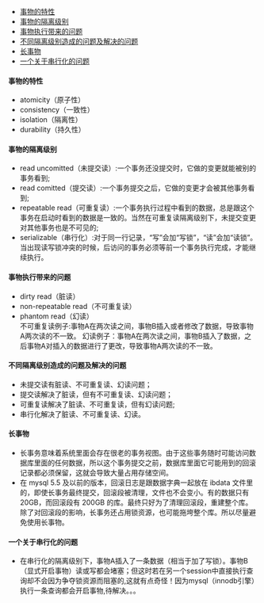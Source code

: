 - [事物的特性](#%e4%ba%8b%e7%89%a9%e7%9a%84%e7%89%b9%e6%80%a7)
- [事物的隔离级别](#%e4%ba%8b%e7%89%a9%e7%9a%84%e9%9a%94%e7%a6%bb%e7%ba%a7%e5%88%ab)
- [事物执行带来的问题](#%e4%ba%8b%e7%89%a9%e6%89%a7%e8%a1%8c%e5%b8%a6%e6%9d%a5%e7%9a%84%e9%97%ae%e9%a2%98)
- [不同隔离级别造成的问题及解决的问题](#%e4%b8%8d%e5%90%8c%e9%9a%94%e7%a6%bb%e7%ba%a7%e5%88%ab%e9%80%a0%e6%88%90%e7%9a%84%e9%97%ae%e9%a2%98%e5%8f%8a%e8%a7%a3%e5%86%b3%e7%9a%84%e9%97%ae%e9%a2%98)
- [长事物](#%e9%95%bf%e4%ba%8b%e7%89%a9)
- [一个关于串行化的问题](#%e4%b8%80%e4%b8%aa%e5%85%b3%e4%ba%8e%e4%b8%b2%e8%a1%8c%e5%8c%96%e7%9a%84%e9%97%ae%e9%a2%98)
#### 事物的特性
  * atomicity（原子性）
  * consistency（一致性）
  * isolation（隔离性）
  * durability（持久性）
#### 事物的隔离级别
  * read uncomitted（未提交读）:一个事务还没提交时，它做的变更就能被别的事务看到;
  * read comitted（提交读）:一个事务提交之后，它做的变更才会被其他事务看到;
  * repeatable read（可重复读）:一个事务执行过程中看到的数据，总是跟这个事务在启动时看到的数据是一致的。当然在可重复读隔离级别下，未提交变更对其他事务也是不可见的;
  * serializable（串行化）:对于同一行记录，“写”会加“写锁”，“读”会加“读锁”。当出现读写锁冲突的时候，后访问的事务必须等前一个事务执行完成，才能继续执行。
#### 事物执行带来的问题
  * dirty read（脏读）
  * non-repeatable read（不可重复读）
  * phantom read（幻读）<br>
    不可重复读例子:事物A在两次读之间，事物B插入或者修改了数据，导致事物A两次读的不一致。
    幻读例子：事物A在两次读之间，事物B插入了数据，之后事物A对插入的数据进行了更改，导致事物A两次读的不一致。
#### 不同隔离级别造成的问题及解决的问题
  * 未提交读有脏读、不可重复读、幻读问题；
  * 提交读解决了脏读，但有不可重复读、幻读问题；
  * 可重复读解决了脏读、不可重复读，但有幻读问题;
  * 串行化解决了脏读、不可重复读、幻读。
#### 长事物
  * 长事务意味着系统里面会存在很老的事务视图。由于这些事务随时可能访问数据库里面的任何数据，所以这个事务提交之前，数据库里面它可能用到的回滚记录都必须保留，这就会导致大量占用存储空间。
  * 在 mysql 5.5 及以前的版本，回滚日志是跟数据字典一起放在 ibdata 文件里的，即使长事务最终提交，回滚段被清理，文件也不会变小。有的数据只有 20GB，而回滚段有 200GB 的库。最终只好为了清理回滚段，重建整个库。除了对回滚段的影响，长事务还占用锁资源，也可能拖垮整个库。所以尽量避免使用长事物。
 #### 一个关于串行化的问题 
  * 在串行化的隔离级别下，事物A插入了一条数据（相当于加了写锁）。事物B（显式开启事物）读或写都会堵塞；但这时若在另一个session中直接执行查询却不会因为争夺锁资源而阻塞的,这就有点奇怪！因为mysql（innodb引擎）执行一条查询都会开启事物,待解决。。。